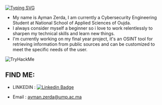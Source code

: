 [![Typing SVG](https://readme-typing-svg.herokuapp.com?font=Hack&color=%239315B7&lines=Hey!+I'm+Ayman+-+aka+Hammer.time)](https://git.io/typing-svg)

* My name is Ayman Zerda, I am currently a Cybersecurity Engineering Student at National School of Applied Sciences of Oujda.
* I always consider myself a beginner so i love to work relentlessly to sharpen my technical skills and learn new things.
* I'm currently working on my final year project, it's an OSINT tool for retrieving information from public sources and can be customized to meet the specific needs of the user.

<img src="https://tryhackme-badges.s3.amazonaws.com/hammer.time.png" alt="TryHackMe">

## FIND ME:
- LINKEDIN : 
[![Linkedin Badge](https://img.shields.io/twitter/url?color=lightblue&label=Ayman%20Zerda&logo=linkedin&logoColor=lightblue&style=for-the-badge&url=https%3A%2F%2Fwww.linkedin.com%2Fin%2Fayman-zerda-0656531b0)](https://www.linkedin.com/in/ayman-zerda-0656531b0/)

- Email : ayman.zerda@ump.ac.ma
<!--
**aymanzerda-sudotime/aymanzerda-sudotime** is a ✨ _special_ ✨ repository because its `README.md` (this file) appears on your GitHub profile.

Here are some ideas to get you started:
* I always consider myself a beginner so i love to work relentlessly to sharpen my technical skills and learn new things.
- 🔭 I’m currently working on ...
- 🌱 I’m currently learning ...
- 👯 I’m looking to collaborate on ...
- 🤔 I’m looking for help with ...
- 💬 Ask me about ...
- 📫 How to reach me: ...
- 😄 Pronouns: ...
- ⚡ Fun fact: ...
-->
